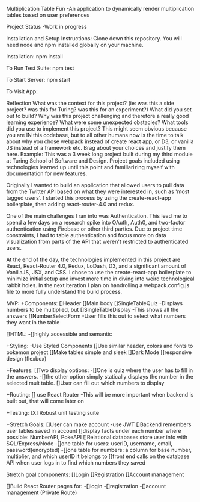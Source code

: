 Multiplication Table Fun
-An application to dynamically render multiplication tables based on user preferences

Project Status
-Work in progress

Installation and Setup Instructions:
Clone down this repository. You will need node and npm installed globally on your machine.

Installation:
npm install

To Run Test Suite:
npm test

To Start Server:
npm start

To Visit App:

<!-- Add url later -->

Reflection
What was the context for this project? (ie: was this a side project? was this for Turing? was this for an experiment?)
What did you set out to build?
Why was this project challenging and therefore a really good learning experience?
What were some unexpected obstacles?
What tools did you use to implement this project?
This might seem obvious because you are IN this codebase, but to all other humans now is the time to talk about why you chose webpack instead of create react app, or D3, or vanilla JS instead of a framework etc. Brag about your choices and justify them here.
Example:
This was a 3 week long project built during my third module at Turing School of Software and Design. Project goals included using technologies learned up until this point and familiarizing myself with documentation for new features.

Originally I wanted to build an application that allowed users to pull data from the Twitter API based on what they were interested in, such as 'most tagged users'. I started this process by using the create-react-app boilerplate, then adding react-router-4.0 and redux.

One of the main challenges I ran into was Authentication. This lead me to spend a few days on a research spike into OAuth, Auth0, and two-factor authentication using Firebase or other third parties. Due to project time constraints, I had to table authentication and focus more on data visualization from parts of the API that weren't restricted to authenticated users.

At the end of the day, the technologies implemented in this project are React, React-Router 4.0, Redux, LoDash, D3, and a significant amount of VanillaJS, JSX, and CSS. I chose to use the create-react-app boilerplate to minimize initial setup and invest more time in diving into weird technological rabbit holes. In the next iteration I plan on handrolling a webpack.config.js file to more fully understand the build process.

MVP:
+Components:
[]Header
[]Main body
[]SingleTableQuiz
-Displays numbers to be multiplied, but
[]SingleTableDisplay
-This shows all the answers
[]NumberSelectForm
-User fills this out to select what numbers they want in the table

[]HTML:
-[]highly accessible and semantic

+Styling:
-Use Styled Components
[]Use similar header, colors and fonts to pokemon project
[]Make tables simple and sleek
[]Dark Mode
[]responsive design (flexbox)

+Features:
[]Two display options:
-[]One is quiz where the user has to fill in the answers.
-[]the other option simply statically displays the number in the selected mult table.
[]User can fill out which numbers to display

+Routing:
[] use React Router
-This will be more important when backend is built out, that will come later on

+Testing:
[X] Robust unit testing suite

+Stretch Goals:
[]User can make account
-use JWT
[]Backend remembers user tables saved in account
[]display facts under each number where possible: NumberAPI, PokeAPI
[]Relational databases store user info with SQL/Express/Node
-[]one table for users: userID, username, email, password(encrypted)
-[]one table for numbers: a column for base number, multiplier, and which userID it belongs to
[]front end calls on the database API when user logs in to find which numbers they saved

Stretch goal components:
[]Login
[]Registration
[]Account management

[]Build React Router pages for:
-[]login
-[]registration
-[]account management (Private Route)
